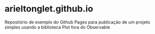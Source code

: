 # arieltonglet.github.io
Repositório de exemplo do Github Pages para publicação de um projeto simples usando a biblioteca Plot fora do Observable
